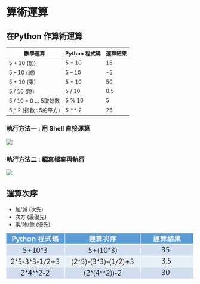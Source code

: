# 算術運算

## 在Python 作算術運算

| 數學運算              | Python 程式碼 | 運算結果 |
| ----------------- | ---------- | ---- |
| 5 + 10 (加)        | 5 + 10     | 15   |
| 5 – 10 (減)        | 5 – 10     | -5   |
| 5 \* 10 (乘)       | 5 \* 10    | 50   |
| 5 / 10 (除)        | 5 / 10     | 0.5  |
| 5 / 10 = 0 … 5取餘數 | 5 % 10     | 5    |
| 5 ^ 2 (指數 : 5的平方) | 5 \*\* 2   | 25   |

### 執行方法一 : 用 Shell 直接運算

![](https://lh3.googleusercontent.com/Ag3DiVCLBhfngVPzvJLU15zAmzLurNAQ1NyW0ssEM7VN8UjIc9KNYcTrgoBsYdYCs3N1vRyZXTR9Lvkhgt4rX\_RVU838st51R\_lEYAovPI5Qr9wR8Dufoizph7oXxmLm\_LF532o)

### 執行方法二 : 編寫檔案再執行

![](https://lh6.googleusercontent.com/XV8MQQkUoq8X7ZfIFfwhvQnW7cazCJUCrPmo64tShDGQv3N1D8nlQpnGx7Q7WaJUBCiRbkuKauyw5N0eqMVr83Yhy\_MNrQFjytz0eOKPLcaLKTp9TTUd\_ADrUcLnLUN8VPna608)

## 運算次序

* 加/減 (次先)
* 次方 (最優先)
* 乘/除/餘 (優先)

![](<../../.gitbook/assets/image (47).png>)

## &#x20;
